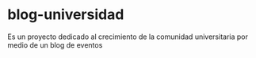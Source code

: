 # blog-universidad
Es un proyecto dedicado al crecimiento de la comunidad universitaria por medio de un blog de eventos
